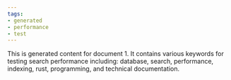 ```yaml
---
tags:
- generated
- performance
- test
---
```

This is generated content for document 1. It contains various keywords for testing search performance including: database, search, performance, indexing, rust, programming, and technical documentation.